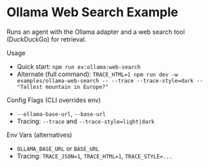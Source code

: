 # Ollama Web Search Example

Runs an agent with the Ollama adapter and a web search tool (DuckDuckGo) for retrieval.

Usage
- Quick start: `npm run ex:ollama:web-search`
- Alternate (full command): `TRACE_HTML=1 npm run dev -w examples/ollama-web-search -- --trace --trace-style=dark -- "Tallest mountain in Europe?"`

Config Flags (CLI overrides env)
- `--ollama-base-url`, `--base-url`
- Tracing: `--trace` and `--trace-style=light|dark`

Env Vars (alternatives)
- `OLLAMA_BASE_URL` or `BASE_URL`
- Tracing: `TRACE_JSON=1`, `TRACE_HTML=1`, `TRACE_STYLE=...`
